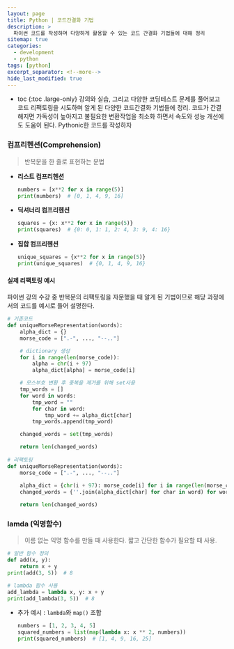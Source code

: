 ```yaml
---
layout: page
title: Python | 코드간결화 기법
description: >
  파이썬 코드를 작성하며 다양하게 활용할 수 있는 코드 간결화 기법들에 대해 정리
sitemap: true
categories:
  - development
  - python 
tags: [python]
excerpt_separator: <!--more-->
hide_last_modified: true
---
```

* toc
{:toc .large-only}
강의와 실습, 그리고  다양한 코딩테스트 문제를 풀어보고 코드 리팩토링을 시도하며 알게 된 다양한 코드간결화 기법들에 정리. 코드가 간결해지면 가독성이 높아지고 불필요한 변환작업을 최소화 하면서 속도와 성능 개선에도 도움이 된다. Pythonic한 코드를 작성하자

<!--more-->

### 컴프리헨션(Comprehension)

> 반복문을 한 줄로 표현하는 문법

* **리스트 컴프리헨션**
  ```python
  numbers = [x**2 for x in range(5)]
  print(numbers)  # [0, 1, 4, 9, 16]
  ```

*  **딕셔너리 컴프리헨션**
    ```python
    squares = {x: x**2 for x in range(5)}
    print(squares)  # {0: 0, 1: 1, 2: 4, 3: 9, 4: 16}
    ```

*  **집합 컴프리헨션**
    ```python
    unique_squares = {x**2 for x in range(5)}
    print(unique_squares)  # {0, 1, 4, 9, 16}
    ```

#### 실제 리팩토링 예시

파이썬 강의 수강 중 반복문의 리팩토링을 자문했을 때 알게 된 기법이므로 해당 과정에서의 코드를 예시로 들어 설명한다.
```python
# 기존코드
def uniqueMorseRepresentation(words):
    alpha_dict = {}
    morse_code = [".-", ..., "--.."]

    # dictionary 생성
    for i in range(len(morse_code)):
        alpha = chr(i + 97)
        alpha_dict[alpha] = morse_code[i]

    # 모스부호 변환 후 중복을 제거를 위해 set사용
    tmp_words = []
    for word in words:
        tmp_word = ""
        for char in word:
            tmp_word += alpha_dict[char]
        tmp_words.append(tmp_word)

    changed_words = set(tmp_words)

    return len(changed_words)
  
# 리팩토링 
def uniqueMorseRepresentation(words):
    morse_code = [".-", ..., "--.."]
    
    alpha_dict = {chr(i + 97): morse_code[i] for i in range(len(morse_code))}
    changed_words = {''.join(alpha_dict[char] for char in word) for word in words}

    return len(changed_words)
```

### lamda (익명함수)

> 이름 없는 익명 함수를 만들 때 사용한다. 짧고 간단한 함수가 필요할 때 사용.

```python
# 일반 함수 정의
def add(x, y):
    return x + y
print(add(3, 5))  # 8

# lambda 함수 사용
add_lambda = lambda x, y: x + y
print(add_lambda(3, 5))  # 8
```

- 추가 예시 : `lambda`와 `map()` 조합

  ```python
  numbers = [1, 2, 3, 4, 5]
  squared_numbers = list(map(lambda x: x ** 2, numbers))
  print(squared_numbers)  # [1, 4, 9, 16, 25]
  ```

